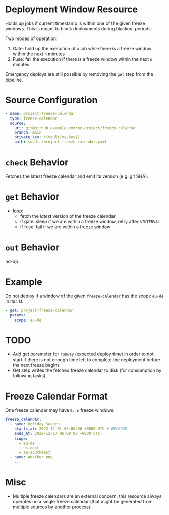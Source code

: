 # Deployment Window Resource

Holds up jobs if current timestamp is within one of the given freeze windows. This is meant to block deployments during blackout periods.

Two modes of operation:

1. Gate: hold up the execution of a job while there is a freeze window within the next `n` minutes
1. Fuse: fail the execution if there is a freeze window within the next `n` minutes

Emergency deploys are still possible by removing the `get` step from the pipeline.

# Source Configuration

```yaml
- name: project-freeze-calendar
  type: freeze-calendar
  source:
    uri: git@github.example.com:my-project/freeze-calendar
    branch: main
    private_key: ((vault/my-key))
    path: subdir/project-freeze-calendar.yaml
```

# `check` Behavior

Fetches the latest freeze calendar and emit its version (e.g. git SHA).

# `get` Behavior

* loop:
  - fetch the _latest_ version of the freeze calendar
  - if gate: sleep if we are within a freeze window, retry after `$INTERVAL`
  - if fuse: fail if we are within a freeze window

# `out` Behavior

no-op

# Example

Do not deploy if a window of the given `freeze-calendar` has the scope `eu-de` in its list:

```yaml
- get: project-freeze-calendar
  params:
    scope: eu-de
```

# TODO

* Add get parameter for `runway` (expected deploy time) in order to not start if there is not enough time left to complete the deployment before the next freeze begins
* Get step writes the fetched freeze calendar to disk (for consumption by following tasks)

# Freeze Calendar Format

One freeze calendar may have `0..n` freeze windows

```yaml
freeze_calendar:
  - name: Holiday Season
    starts_at: 2022-12-01 06:00:00 +0000 UTC # RFC3339
    ends_at: 2022-12-27 06:00:00 +0000 UTC
    scope:
      - eu-de
      - us-east
      - ap-southeast
  - name: Another one
    ...
```

# Misc

* Multiple freeze calendars are an external concern; this resource always operates on a single freeze calendar (that might be generated from multiple sources by another process).
